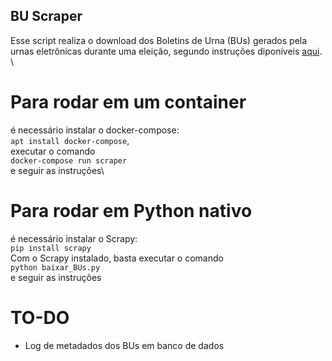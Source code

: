 ## BU Scraper

Esse script realiza o download dos Boletins de Urna (BUs) gerados pela urnas eletrônicas durante uma eleição, segundo instruções diponíveis [aqui](https://www.tse.jus.br/eleicoes/informacoes-tecnicas-sobre-a-divulgacao-de-resultados).\
\

# Para rodar em um container
é necessário instalar o docker-compose:\
`apt install docker-compose`,\
executar o comando\
`docker-compose run scraper`\
e seguir as instruções\

# Para rodar em Python nativo
é necessário instalar o Scrapy:\
`pip install scrapy`\
Com o Scrapy instalado, basta executar o comando\
`python baixar_BUs.py`\
e seguir as instruções

# TO-DO
 - Log de metadados dos BUs em banco de dados